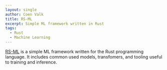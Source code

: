 ```yaml
---
layout: single
author: Coen Valk
title: RS-ML
excerpt: Simple ML framework written in Rust
tags:
  - Rust
  - Machine Learning
---
```


[RS-ML](https://docs.rs/rs-ml/latest/rs_ml/) is a simple ML framework written
for the Rust programming language. It includes common used models,
transfomers, and tooling useful to training and inference.
